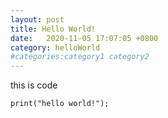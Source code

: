 ```yaml
---
layout: post
title: Hello World!
date:   2020-11-05 17:07:05 +0800
category: helloWorld
#categories:category1 category2
---
```

this is code
```
print("hello world!");
```

